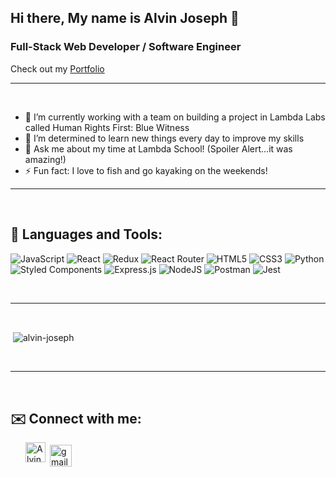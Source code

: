 ## Hi there, My name is Alvin Joseph 👋

### Full-Stack Web Developer / Software Engineer


Check out my [Portfolio](http://www.alvintjoseph.com)

--- 

<br />

- 🔭 I’m currently working with a team on building a project in Lambda Labs called Human Rights First: Blue Witness
- 🌱 I’m determined to learn new things every day to improve my skills
- 💬 Ask me about my time at Lambda School! (Spoiler Alert...it was amazing!)
- ⚡ Fun fact: I love to fish and go kayaking on the weekends!

---
<br/>

## 🧰 Languages and Tools:

![JavaScript](https://img.shields.io/badge/javascript-%23323330.svg?style=for-the-badge&logo=javascript&logoColor=%23F7DF1E)
![React](https://img.shields.io/badge/react-%2320232a.svg?style=for-the-badge&logo=react&logoColor=%2361DAFB)
![Redux](https://img.shields.io/badge/redux-%23593d88.svg?style=for-the-badge&logo=redux&logoColor=white)
![React Router](https://img.shields.io/badge/React_Router-CA4245?style=for-the-badge&logo=react-router&logoColor=white)
![HTML5](https://img.shields.io/badge/html5-%23E34F26.svg?style=for-the-badge&logo=html5&logoColor=white)
![CSS3](https://img.shields.io/badge/css3-%231572B6.svg?style=for-the-badge&logo=css3&logoColor=white)
![Python](https://img.shields.io/badge/python-3670A0?style=for-the-badge&logo=python&logoColor=ffdd54)
![Styled Components](https://img.shields.io/badge/styled--components-DB7093?style=for-the-badge&logo=styled-components&logoColor=white)
![Express.js](https://img.shields.io/badge/express.js-%23404d59.svg?style=for-the-badge&logo=express&logoColor=%2361DAFB)
![NodeJS](https://img.shields.io/badge/node.js-%2343853D.svg?style=for-the-badge&logo=node.js&logoColor=white)
![Postman](https://img.shields.io/badge/Postman-FF6C37?style=for-the-badge&logo=postman&logoColor=red)
![Jest](https://img.shields.io/badge/-jest-%23C21325?style=for-the-badge&logo=jest&logoColor=white)

<br />

---
<br />

<p>&nbsp;<img align="center" src="https://github-readme-stats.vercel.app/api?username=alvin-joseph&show_icons=true&locale=en&theme=dracula&count_private=true&hide=stars" alt="alvin-joseph" /></p>
<br/>

---
<br/>

## ✉️ Connect with me:

[<img align="left" style="margin-left: 1.5rem" alt="Alvin | LinkedIn" width="32px" src="https://raw.githubusercontent.com/rahuldkjain/github-profile-readme-generator/e0c08558d85cb4365c3a865fde306916e58c542e/src/images/icons/Social/linked-in-alt.svg" />][linkedin]
<a href="mailto:alvinjoseph031@gmail.com" target="_blank" rel="noopener noreferrer"> <img src="https://cdn.icon-icons.com/icons2/2631/PNG/512/gmail_new_logo_icon_159149.png" alt="gmail" margin="4px" width="35px" style="vertical-align:top; margin:4px"></a>

[linkedin]: https://www.linkedin.com/in/alvin-joseph031/

<br />
